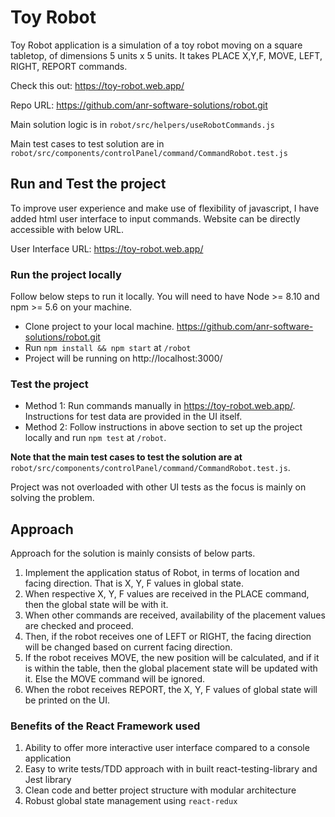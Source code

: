 # Toy Robot

Toy Robot application is a simulation of a toy robot moving on a square tabletop, of dimensions 5 units x 5 units. It takes PLACE X,Y,F, MOVE, LEFT, RIGHT, REPORT commands.

Check this out: https://toy-robot.web.app/

Repo URL: https://github.com/anr-software-solutions/robot.git

Main solution logic is in `robot/src/helpers/useRobotCommands.js`

Main test cases to test solution are in `robot/src/components/controlPanel/command/CommandRobot.test.js`

## Run and Test the project

To improve user experience and make use of flexibility of javascript, I have added html user interface to input commands. Website can be directly accessible with below URL.

User Interface URL: https://toy-robot.web.app/

### Run the project locally
Follow below steps to run it locally. You will need to have Node >= 8.10 and npm >= 5.6 on your machine.

- Clone project to your local machine. https://github.com/anr-software-solutions/robot.git
- Run `npm install && npm start` at `/robot`
- Project will be running on http://localhost:3000/

### Test the project

- Method 1: Run commands manually in https://toy-robot.web.app/. Instructions for test data are provided in the UI itself.
- Method 2: Follow instructions in above section to set up the project locally and run `npm test` at `/robot`.

<strong>Note that the main test cases to test the solution are at</strong> `robot/src/components/controlPanel/command/CommandRobot.test.js`. 

Project was not overloaded with other UI tests as the focus is mainly on solving the problem.


## Approach

Approach for the solution is mainly consists of below parts.
1. Implement the application status of Robot, in terms of location and facing direction. That is X, Y, F values in global state.
2. When respective X, Y, F values are received in the PLACE command, then the global state will be with it.
3. When other commands are received, availability of the placement values are checked and proceed.
4. Then, if the robot receives one of LEFT or RIGHT, the facing direction will be changed based on current facing direction.
5. If the robot receives MOVE, the new position will be calculated, and if it is within the table, then the global placement state will be updated with it. Else the MOVE command will be ignored.
6. When the robot receives REPORT, the X, Y, F values of global state will be printed on the UI.

### Benefits of the React Framework used
1. Ability to offer more interactive user interface compared to a console application
2. Easy to write tests/TDD approach with in built react-testing-library and Jest library
3. Clean code and better project structure with modular architecture
4. Robust global state management using `react-redux`
